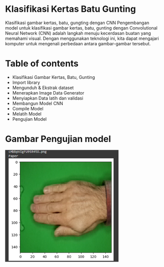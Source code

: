 # Klasifikasi Kertas Batu Gunting
Klasifikasi gambar kertas, batu, gungting dengan CNN
Pengembangan model untuk klasifikasi gambar kertas, batu, gunting dengan Convolutional Neural Network (CNN) adalah langkah menuju kecerdasan buatan yang memahami visual. Dengan menggunakan teknologi ini, kita dapat mengajari komputer untuk mengenali perbedaan antara gambar-gambar tersebut. 

# Table of contents
- Klasifikasi Gambar Kertas, Batu, Gunting
- Import library
- Mengunduh & Ekstrak dataset
- Menerapkan Image Data Generator
- Menyiapkan Data latih dan validasi
- Membangun Model CNN
- Compile Model
- Melatih Model
- Pengujian Model

# Gambar Pengujian model
![Deskripsi Gambar](https://github.com/wildanmjjhd29/Klasifikasi_Kertas_Batu_Gunting/blob/cb02ff9fb7f0fa465ed9662f59c262d60374d021/pengujian.png)
